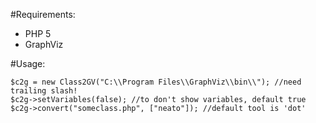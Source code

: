 #Requirements:

* PHP 5
* GraphViz

#Usage:

	$c2g = new Class2GV("C:\\Program Files\\GraphViz\\bin\\"); //need trailing slash!
	$c2g->setVariables(false); //to don't show variables, default true
	$c2g->convert("someclass.php", ["neato"]); //default tool is 'dot'
